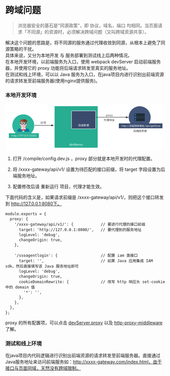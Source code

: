 # 跨域问题

> 浏览器安全的基石是"同源政策"，即 协议，域名，端口 均相同。当页面请求「不同源」的资源时，必须解决跨域问题（又叫跨域资源共享）。

解决这个问题的思路是，将不同源的服务通过代理收敛到同源，从根本上避免了同源策略的干扰。  
具体来说，又分为本地开发 与 服务部署到测试线上后两种情况。  
在本地开发环境，以前端服务为入口，使用 webpack devServer 启动前端服务器，并使用它的 proxy 功能将后端请求转发至真实的服务地址。  
在测试和线上环境，可以以 Java 服务为入口，在java项目内进行识别出前端资源的请求转发至前端服务器(使用nginx提供服务)。

### 本地开发环境

![](image/5b98839ab0.png)

1. 打开 /compile/config.dev.js ，proxy 部分就是本地开发时的代理配置。

2. 将 /xxxx-gateway/api/v1/ 设置为待匹配的接口前缀，将 target 字段设置为后端服务地址。

3. 配置修改后请 重新运行 项目，代理才能生效。

下面代码的含义是，如果请求前缀是 /xxxx-gateway/api/v1/，则把这个接口转发到 http://127.0.0.1:8080下。

```
module.exports = {
  proxy: {
    '/xxxx-gateway/api/v1/': {            // 要进行代理的接口前缀
      target: 'http://127.0.0.1:8080/',   // 要代理到的服务地址
      logLevel: 'debug',
      changeOrigin: true,
    },

    '/ssoagentlogin': {                   // 配置 iam 类接口
      target: '',                         // 如果 Java 应用集成 IAM sdk，然后直接填写该 Java 服务地址即可
      logLevel: 'debug',
      changeOrigin: true,
      cookieDomainRewrite: {              // 改写 http 响应头 set-cookie 中的 domain 值
        '*': '',
      },
    },
  },
};
```

proxy 的所有配置项，可以点击 [devServer.proxy](https://webpack.js.org/configuration/dev-server/#devserver-proxy) 以及 [http-proxy-middleware](https://github.com/chimurai/http-proxy-middleware) 了解。

### 测试和线上环境
在java项目内代码逻辑进行识别出前端资源的请求转发至前端服务器。直接通过Java服务地址来访问前端服务如：http://xxxx-gateway.com/index.html，由于接口与页面同域，天然没有跨域限制。